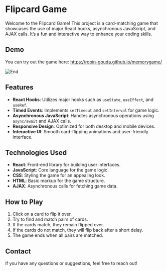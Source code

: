 # Flipcard Game

Welcome to the Flipcard Game! This project is a card-matching game that showcases the use of major React hooks, asynchronous JavaScript, and AJAX calls. It’s a fun and interactive way to enhance your coding skills.

## Demo
You can try out the game here: https://robin-gouda.github.io/memorygame/ 

![End](https://github.com/user-attachments/assets/c6e52a91-a546-4c55-9f3e-fc048735d219)


## Features
- **React Hooks**: Utilizes major hooks such as `useState`, `useEffect`, and `useRef`.
- **Timed Events**: Implements `setTimeout` and `setInterval` for game logic.
- **Asynchronous JavaScript**: Handles asynchronous operations using `async/await` and AJAX calls.
- **Responsive Design**: Optimized for both desktop and mobile devices.
- **Interactive UI**: Smooth card-flipping animations and user-friendly interface.

## Technologies Used
- **React**: Front-end library for building user interfaces.
- **JavaScript**: Core language for the game logic.
- **CSS**: Styling the game for an appealing look.
- **HTML**: Basic markup for the game structure.
- **AJAX**: Asynchronous calls for fetching game data.

## How to Play
1. Click on a card to flip it over.
2. Try to find and match pairs of cards.
3. If the cards match, they remain flipped over.
4. If the cards do not match, they will flip back after a short delay.
5. The game ends when all pairs are matched.

## Contact
If you have any questions or suggestions, feel free to reach out!
